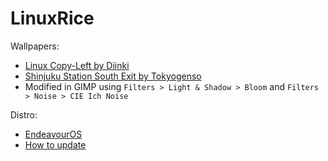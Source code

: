 # LinuxRice

Wallpapers:
- [Linux Copy-Left by Diinki](https://github.com/diinki/linux-retroism/blob/main/wallpapers/copyleft.png)
- [Shinjuku Station South Exit by Tokyogenso](https://www.pixiv.net/en/artworks/75229077)
- Modified in GIMP using `Filters > Light & Shadow > Bloom` and `Filters > Noise > CIE Ich Noise`

Distro:
- [EndeavourOS](https://endeavouros.com/)
- [How to update](https://forum.endeavouros.com/t/a-complete-idiots-guide-to-endeavour-os-maintenance-update-upgrade/25184)
